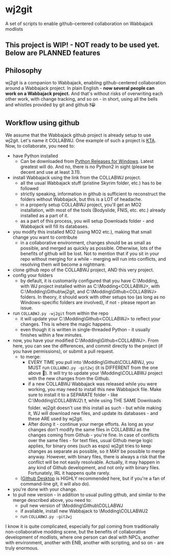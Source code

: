 # wj2git
A set of scripts to enable github-centered collaboration on Wabbajack modlists

## This project is WIP! - NOT ready to be used yet. Below are PLANNED features

## Philosophy
wj2git is a companion to Wabbajack, enabling github-centered collaboration around a Wabbajack project. In plain English - **now several people can work on a Wabbajack project.** And that's without risks of overwriting each other work, with change tracking, and so on - in short, using all the bells and whistles provided by git and github ❗😀

## Workflow using github
We assume that the Wabbajack github project is already setup to use wj2git. Let's name it COLLABWJ. One example of such a project is [KTA](https://github.com/KTAGirl/KTA). Now, to collaborate, you need to:
- have Python installed
  + Can be downloaded from [Python Releases for Windows](https://www.python.org/downloads/windows/). Latest greatest will do. And no, there is no Python2 in sight (please be decent and use at least 3.11).  
- install Wabbajack using the link from the COLLABWJ project.
  + all the usual Wabbajack stuff (pristine Skyrim folder, etc.) has to be followed
  + strictly speaking, information in github is sufficient to reconstruct the folders without Wabbajack, but this is a LOT of headache.
  + in a properly setup COLLABWJ project, you'll get an MO2 installation, with most of the tools (Bodyslide, FNIS, etc. etc.) already installed as a part of it.
  + as a part of this process, you will setup Downloads folder - and Wabbajack will fill its databases.
- you modify this installed MO2 (using MO2 etc.), making that small change you want to contribute
  + in a collaborative environment, changes should be as small as possible, and merged as quickly as possible. Otherwise, lots of the benefits of github will be lost. Not to mention that if you sit in your repo without merging for a while - merging will run into conflicts, and resolving them will become a nightmare.
- clone github repo of the COLLABWJ project, AND this very project.
- config your folders
   + by default, it is customarily configured that you have C:\Modding\, with WJ project installed within as C:\Modding\<COLLABWJ>, with C:\Modding\Github\wj2git, and C:\Modding\Github\<COLLABWJ> folders. In theory, it should work with other setups too (as long as no Windows-specific folders are involved), if not - please report an issue. 
- run `COLLABWJ.py -wj2git` from within the repo
   + it will update your C:\Modding\Github\<COLLABWJ> to reflect your changes. This is where the magic happens.
   + even though it is written in single-threaded Python - it usually finishes within a few minutes. 
- now, you have your modified C:\Modding\Github\<COLLABWJ>. From here, you can see the differences, and commit directly to the project (if you have permissions), or submit a pull request.
   + to merge:
      + EVERY TIME you pull into \Modding\Github\COLLABWJ, you MUST run `COLLABWJ.py -git2wj` (it is DIFFERENT from the one above 🤯). It will try to update your \Modding\COLLABWJ project with the new changes from the Github.
      + if a new COLLABWJ Wabbajack was released while you were working, you may need to install this new Wabbajack file. Make sure to install it to a SEPARATE folder - like C:\\Modding\COLLABWJ2\ ❗, while using THE SAME Downloads folder. wj2git doesn't use this install as such - but while making it, WJ will download new files, and update its databases - and these ARE used by wj2git.
      * After doing it - continue your merge efforts. As long as your changes don't modify the same files in COLLABWJ as the changes coming from Github - you're fine. In case of conflicts over the same files - for text files, usual Github merge logic applies, for binary ones (such as esps) wj2git tries to keep changes as separate as possible, so it MAY be possible to merge anyway. However, with binary files, there is always a risk that the conflict will be not easily resolvable. Actually, it may happen in any kind of Github development, and not only with binary files. Fortunately, IRL it happens quite rarely. 
   + ([Github Desktop](https://desktop.github.com/download/) is HIGHLY recommended here, but if you're a fan of command-line git, it will also do).
- you're done with your change. 
- to pull new version - in addition to usual pulling github, and similar to the merge described above, you need to:
   + pull new version of \Modding\Github\COLLABWJ
   + if available, install new Wabbajack to \Modding\COLLABWJ2
   + run `COLLABWJ.py -git2wj`

I know it is quite complicated, especially for ppl coming from traditionally non-collaborative modding scene, but the benefits of collaborative development of modlists, where one person can deal with NPCs, another with environment, another with ENB, another with scripting, and so on - are truly enormous. 
